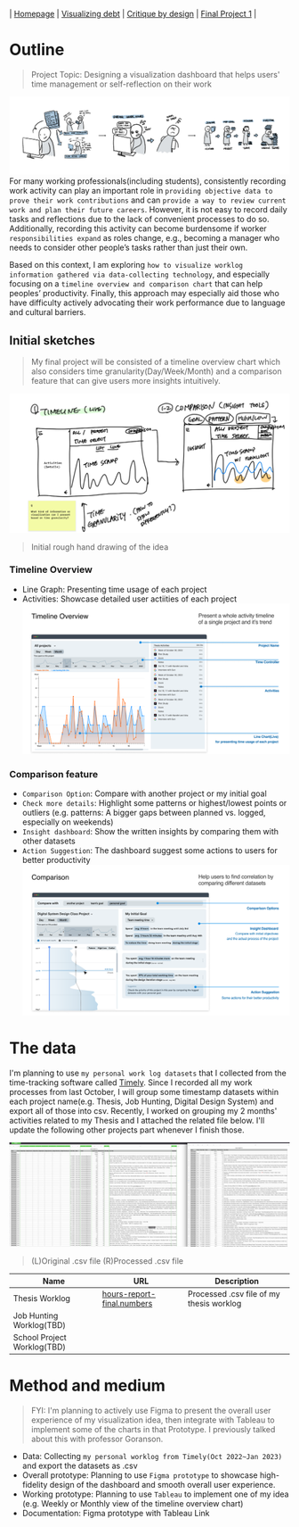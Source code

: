 | [Homepage](https://yeonjin-park.github.io/portfolio/) | [Visualizing debt](/dataviz2.md) | [Critique by design](/dataviz3.md) | [Final Project 1](/final-1.md) |


# Outline
> Project Topic: Designing a visualization dashboard that helps users' time management or self-reflection on their work

![Story](story.png)
For many working professionals(including students), consistently recording work activity can play an important role in `providing objective data to prove their work contributions` and can `provide a way to review current work and plan their future careers`. However, it is not easy to record daily tasks and reflections due to the lack of convenient processes to do so. Additionally, recording this activity can become burdensome if worker `responsibilities expand` as roles change, e.g., becoming a manager who needs to consider other people’s tasks rather than just their own.

Based on this context, I am exploring `how to visualize worklog information gathered via data-collecting technology`, and especially focusing on a `timeline overview and comparison chart` that can help peoples’ productivity. Finally, this approach may especially aid those who have difficulty actively advocating their work performance due to language and cultural barriers.

## Initial sketches
> My final project will be consisted of a timeline overview chart which also considers time granularity(Day/Week/Month) and a comparison feature that can give users more insights intuitively.

![Rough Hand Sketch](Sketch-2.png)
> Initial rough hand drawing of the idea

### Timeline Overview
- Line Graph: Presenting time usage of each project
- Activities: Showcase detailed user actiities of each project
![Timeline](Timelineoverview.png)

### Comparison feature
- `Comparison Option`: Compare with another project or my initial goal
- `Check more details`: Highlight some patterns or highest/lowest points or outliers (e.g. patterns: A bigger gaps between planned vs. logged, especially on weekends)
- `Insight dashboard`: Show the written insights by comparing them with other datasets
- `Action Suggestion`: The dashboard suggest some actions to users for better productivity
![Comparison](Comparison.png)

# The data
I'm planning to use `my personal work log datasets` that I collected from the time-tracking software called [Timely](https://timelyapp.com/). Since I recorded all my work processes from last October, I will group some timestamp datasets within each project name(e.g. Thesis, Job Hunting, Digital Design System) and export all of those into csv. Recently, I worked on grouping my 2 months' activities related to my Thesis and I attached the related file below. I'll update the following other projects part whenever I finish those. 

![Export_1](export-3.png)
> (L)Original .csv file (R)Processed .csv file

| Name | URL | Description |
|------|-----|-------------|
|   Thesis Worklog  |  [hours-report-final.numbers](https://github.com/yeonjin-park/portfolio/blob/295ed18e6aaaf0bd2593fd8631ef7eec06a72e7a/hours-report-final.numbers)   |      Processed .csv file of my thesis worklog       |
|   Job Hunting Worklog(TBD)   |     |             |
|   School Project Worklog(TBD)   |     |             |

# Method and medium
> FYI: I'm planning to actively use Figma to present the overall user experience of my visualization idea, then integrate with Tableau to implement some of the charts in that Prototype. I previously talked about this with professor Goranson.


- Data: Collecting `my personal worklog from Timely(Oct 2022~Jan 2023)` and export the datasets as .csv
- Overall prototype: Planning to use `Figma prototype` to showcase high-fidelity design of the dashboard and smooth overall user experience.
- Working prototype: Planning to use `Tableau` to implement one of my idea (e.g. Weekly or Monthly view of the timeline overview chart)
- Documentation: Figma prototype with Tableau Link  

